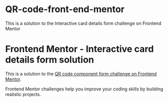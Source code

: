 # QR-code-front-end-mentor
This is a solution to the Interactive card details form challenge on Frontend Mentor
# Frontend Mentor - Interactive card details form solution

This is a solution to the [QR code component form challenge on Frontend Mentor](https://www.frontendmentor.io/challenges/qr-code-component-iux_sIO_H). 

Frontend Mentor challenges help you improve your coding skills by building realistic projects.
